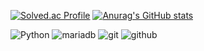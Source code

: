 [![Solved.ac Profile](http://mazassumnida.wtf/api/v2/generate_badge?boj=dhqudwlr1222)](https://solved.ac/dhqudwlr1222/)
[![Anurag's GitHub stats](https://github-readme-stats.vercel.app/api?username=OhByungJik1222&show_icons=true&theme=transparent)](https://github.com/OhByungJik1222/github-readme-stats)

![Python](https://img.shields.io/badge/Python-3776AB.svg?&style=for-the-badge&logo=Python&logoColor=white)
![mariadb](https://img.shields.io/badge/mariadb-003545.svg?&style=for-the-badge&logo=mariadb&logoColor=white)
![git](https://img.shields.io/badge/git-F05032.svg?&style=for-the-badge&logo=git&logoColor=white)
![github](https://img.shields.io/badge/github-181717.svg?&style=for-the-badge&logo=github&logoColor=white)
